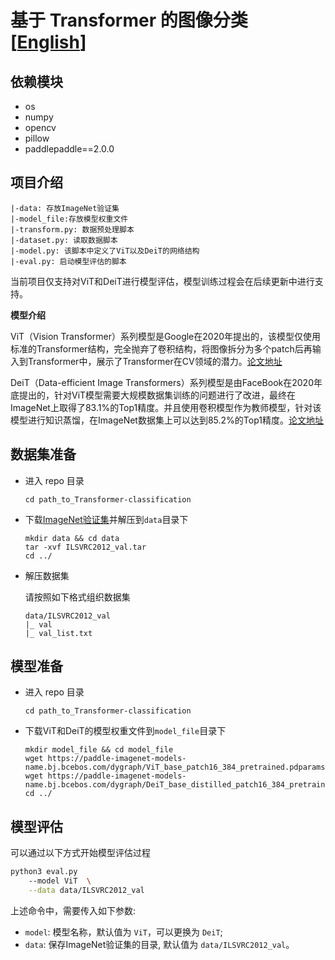 # 基于 Transformer 的图像分类 [[English](./README_en.md)]

## 依赖模块
- os
- numpy
- opencv
- pillow
- paddlepaddle==2.0.0

## 项目介绍
```
|-data: 存放ImageNet验证集
|-model_file:存放模型权重文件
|-transform.py: 数据预处理脚本
|-dataset.py: 读取数据脚本
|-model.py: 该脚本中定义了ViT以及DeiT的网络结构
|-eval.py: 启动模型评估的脚本
```

当前项目仅支持对ViT和DeiT进行模型评估，模型训练过程会在后续更新中进行支持。

**模型介绍**

ViT（Vision Transformer）系列模型是Google在2020年提出的，该模型仅使用标准的Transformer结构，完全抛弃了卷积结构，将图像拆分为多个patch后再输入到Transformer中，展示了Transformer在CV领域的潜力。[论文地址](https://arxiv.org/abs/2010.11929)

DeiT（Data-efficient Image Transformers）系列模型是由FaceBook在2020年底提出的，针对ViT模型需要大规模数据集训练的问题进行了改进，最终在ImageNet上取得了83.1%的Top1精度。并且使用卷积模型作为教师模型，针对该模型进行知识蒸馏，在ImageNet数据集上可以达到85.2%的Top1精度。[论文地址](https://arxiv.org/abs/2012.12877)

## 数据集准备
- 进入 repo 目录

  ```
  cd path_to_Transformer-classification
  ```

- 下载[ImageNet验证集](https://aistudio.baidu.com/aistudio/datasetdetail/93561)并解压到`data`目录下

  ```
  mkdir data && cd data
  tar -xvf ILSVRC2012_val.tar
  cd ../
  ```

- 解压数据集

  请按照如下格式组织数据集

  ```
  data/ILSVRC2012_val
  |_ val
  |_ val_list.txt
  ```

## 模型准备

- 进入 repo 目录

  ```
  cd path_to_Transformer-classification
  ```

- 下载ViT和DeiT的模型权重文件到`model_file`目录下

  ```
  mkdir model_file && cd model_file
  wget https://paddle-imagenet-models-name.bj.bcebos.com/dygraph/ViT_base_patch16_384_pretrained.pdparams
  wget https://paddle-imagenet-models-name.bj.bcebos.com/dygraph/DeiT_base_distilled_patch16_384_pretrained.pdparams
  cd ../
  ```

## 模型评估

可以通过以下方式开始模型评估过程

```bash
python3 eval.py 
    --model ViT  \
    --data data/ILSVRC2012_val
```

上述命令中，需要传入如下参数:

+ `model`: 模型名称，默认值为 `ViT`，可以更换为 `DeiT`;
+ `data`: 保存ImageNet验证集的目录, 默认值为 `data/ILSVRC2012_val`。